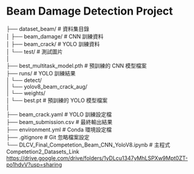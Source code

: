 # Beam Damage Detection Project
├── dataset_beam/                # 資料集目錄                                                                                                                          
│   ├── beam_damage/             # CNN 訓練資料                                                                                                                        
│   ├── beam_crack/              # YOLO 訓練資料                                                                                                                       
│   └── test/                    # 測試圖片                                                                                                                            
│                                                                                                                                                                      
├── best_multitask_model.pth     # 預訓練的 CNN 模型檔案                                                                                                                
├── runs/                        # YOLO 訓練結果                                                                                                                       
│   └── detect/                                                                                                                                                        
│       └── yolov8_beam_crack_aug/                                                                                                                                     
│           └── weights/                                                                                                                                              
│               └── best.pt     # 預訓練的 YOLO 模型檔案                                                                                                              
│                                                                                                                                                                      
├── beam_crack.yaml              # YOLO 訓練設定檔                                                                                                                    
├── beam_submission.csv          # 最終輸出結果                                                                                                                        
├── environment.yml              # Conda 環境設定檔                                                                                                                    
├── .gitignore                   # Git 忽略檔案設定                                                                                                                    
└── DLCV_Final_Competetion_Beam_CNN_YoloV8.ipynb      # 主程式                                                                                                                              
  Competetion2_Datasets_Link                                                                                                                                                                                          
  https://drive.google.com/drive/folders/1yDLcu1347yMhLSPXw9Mpt0ZT-po1hdvV?usp=sharing
